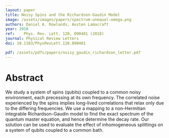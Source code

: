 ```yaml
---
layout: paper
title: Noisy Spins and the Richardson-Gaudin Model
image: /assets/images/papers/spectrum-unequal-omega.png
authors: Daniel A. Rowlands, Austen Lamacraft
year: 2018
ref: 	Phys. Rev. Lett. 120, 090401 (2018)
journal: Physical Review Letters
doi: 10.1103/PhysRevLett.120.090401

pdf: /assets/pdfs/papers/noisy_gaudin_richardson_letter.pdf
---
```


# Abstract

We study a system of spins (qubits) coupled to a common noisy environment, each precessing at its own frequency. The correlated noise experienced by the spins implies long-lived correlations that relax only due to the differing frequencies. We use a mapping to a non-Hermitian integrable Richardson-Gaudin model to find the exact spectrum of the quantum master equation, and hence determine the decay rate. Our solution can be used to evaluate the effect of inhomogeneous splittings on a system of qubits coupled to a common bath.
